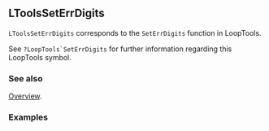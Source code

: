 ## LToolsSetErrDigits

`LToolsSetErrDigits` corresponds to the `SetErrDigits` function in LoopTools.

See ``?LoopTools`SetErrDigits`` for further information regarding this LoopTools symbol.

### See also

[Overview](Extra/FeynHelpers.md).

### Examples